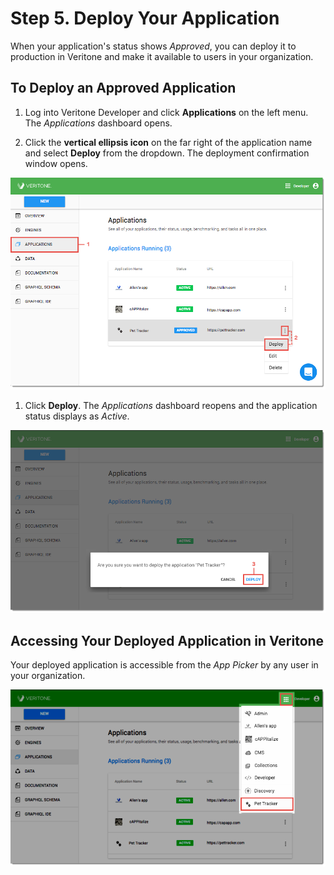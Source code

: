 # Step 5. Deploy Your Application

When your application's status shows _Approved_, you can deploy it to production in Veritone and make it available to users in your organization.

## To Deploy an Approved Application

1. Log into Veritone Developer and click **Applications** on the left menu. The _Applications_ dashboard opens.

1. Click the **vertical ellipsis icon** on the far right of the application name and select **Deploy** from the dropdown. The deployment confirmation window opens.

  ![deploy from application dropdown](App-QS-Step5-1.png)

1. Click **Deploy**. The *Applications* dashboard reopens and the application status displays as _Active_.

  ![application deploy modal](App-QS-Step5-2.png)

## Accessing Your Deployed Application in Veritone

Your deployed application is accessible from the *App Picker* by any user in your organization.

![application in app switcher](App-QS-Step5-3.png)
